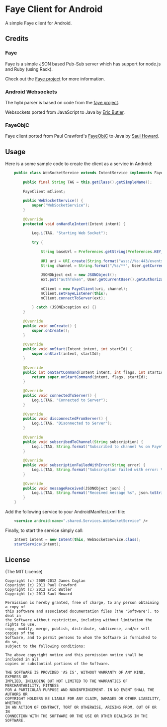 # Faye Client for Android

A simple Faye client for Android.

## Credits

### Faye
Faye is a simple JSON based Pub-Sub server which has support for node.js and Ruby (using Rack).

Check out the [Faye project](http://faye.jcoglan.com) for more information.

### Android Websockets
The hybi parser is based on code from the [faye project](https://github.com/faye/faye-websocket-node).

Websockets ported from JavaScript to Java by [Eric Butler](eric@codebutler.com).

### FayeObjC
Faye client ported from Paul Crawford's [FayeObjC](https://github.com/pcrawfor/FayeObjC) to Java by [Saul Howard](saulpower1@gmail.com).

## Usage

Here is a some sample code to create the client as a service in Android:

```java
	public class WebSocketService extends IntentService implements FayeListener {
	
		public final String TAG = this.getClass().getSimpleName();
		
		FayeClient mClient;
		
		public WebSocketService() {
			super("WebSocketService");
		}
	
		@Override
		protected void onHandleIntent(Intent intent) {
			
			Log.i(TAG, "Starting Web Socket");
			
			try {
				
				String baseUrl = Preferences.getString(Preferences.KEY_FAYE_HOST, DebugActivity.PROD_FAYE_HOST);
				
				URI uri = URI.create(String.format("wss://%s:443/events", baseUrl));
				String channel = String.format("/%s/**", User.getCurrentUser().getUserId());
				
				JSONObject ext = new JSONObject();
				ext.put("authToken", User.getCurrentUser().getAuthorizationToken());
				
				mClient = new FayeClient(uri, channel);
				mClient.setFayeListener(this);
				mClient.connectToServer(ext);
				
			} catch (JSONException ex) {}
		}
	
		@Override
		public void onCreate() {
			super.onCreate();
		}
	
		@Override
		public void onStart(Intent intent, int startId) {
			super.onStart(intent, startId);
		}
	
		@Override
		public int onStartCommand(Intent intent, int flags, int startId) {
			return super.onStartCommand(intent, flags, startId);
		}
	
		@Override
		public void connectedToServer() {
			Log.i(TAG, "Connected to Server");
		}
	
		@Override
		public void disconnectedFromServer() {
			Log.i(TAG, "Disonnected to Server");
		}
	
		@Override
		public void subscribedToChannel(String subscription) {
			Log.i(TAG, String.format("Subscribed to channel %s on Faye", subscription));
		}
	
		@Override
		public void subscriptionFailedWithError(String error) {
			Log.i(TAG, String.format("Subscription failed with error: %s", error));
		}
	
		@Override
		public void messageReceived(JSONObject json) {
			Log.i(TAG, String.format("Received message %s", json.toString()));
		}
	}
```

Add the following service to your AndroidManifest.xml file:

```xml
	<service android:name=".shared.Services.WebSocketService" />
```

Finally, to start the service simply call:

```java
	Intent intent = new Intent(this, WebSocketService.class);
	startService(intent);
```

## License

(The MIT License)
	
	Copyright (c) 2009-2012 James Coglan
	Copyright (c) 2011 Paul Crawford 
	Copyright (c) 2012 Eric Butler
	Copyright (c) 2013 Saul Howard
	
	Permission is hereby granted, free of charge, to any person obtaining a copy of
	this software and associated documentation files (the 'Software'), to deal in
	the Software without restriction, including without limitation the rights to use,
	copy, modify, merge, publish, distribute, sublicense, and/or sell copies of the
	Software, and to permit persons to whom the Software is furnished to do so,
	subject to the following conditions:
	
	The above copyright notice and this permission notice shall be included in all
	copies or substantial portions of the Software.
	
	THE SOFTWARE IS PROVIDED 'AS IS', WITHOUT WARRANTY OF ANY KIND, EXPRESS OR
	IMPLIED, INCLUDING BUT NOT LIMITED TO THE WARRANTIES OF MERCHANTABILITY, FITNESS
	FOR A PARTICULAR PURPOSE AND NONINFRINGEMENT. IN NO EVENT SHALL THE AUTHORS OR
	COPYRIGHT HOLDERS BE LIABLE FOR ANY CLAIM, DAMAGES OR OTHER LIABILITY, WHETHER
	IN AN ACTION OF CONTRACT, TORT OR OTHERWISE, ARISING FROM, OUT OF OR IN
	CONNECTION WITH THE SOFTWARE OR THE USE OR OTHER DEALINGS IN THE SOFTWARE.
	 
